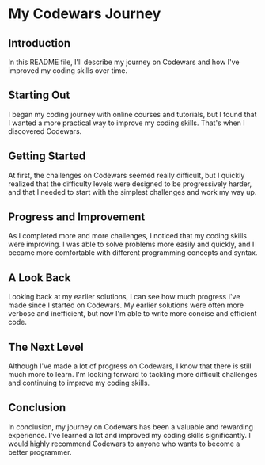 # My Codewars Journey

## Introduction

In this README file, I'll describe my journey on Codewars and how I've improved my coding skills over time.

## Starting Out
I began my coding journey with online courses and tutorials, but I found that I wanted a more practical way to improve my coding skills. That's when I discovered Codewars.

## Getting Started
At first, the challenges on Codewars seemed really difficult, but I quickly realized that the difficulty levels were designed to be progressively harder, and that I needed to start with the simplest challenges and work my way up.

## Progress and Improvement
As I completed more and more challenges, I noticed that my coding skills were improving. I was able to solve problems more easily and quickly, and I became more comfortable with different programming concepts and syntax.

## A Look Back
Looking back at my earlier solutions, I can see how much progress I've made since I started on Codewars. My earlier solutions were often more verbose and inefficient, but now I'm able to write more concise and efficient code.

## The Next Level
Although I've made a lot of progress on Codewars, I know that there is still much more to learn. I'm looking forward to tackling more difficult challenges and continuing to improve my coding skills.

## Conclusion
In conclusion, my journey on Codewars has been a valuable and rewarding experience. I've learned a lot and improved my coding skills significantly. I would highly recommend Codewars to anyone who wants to become a better programmer.